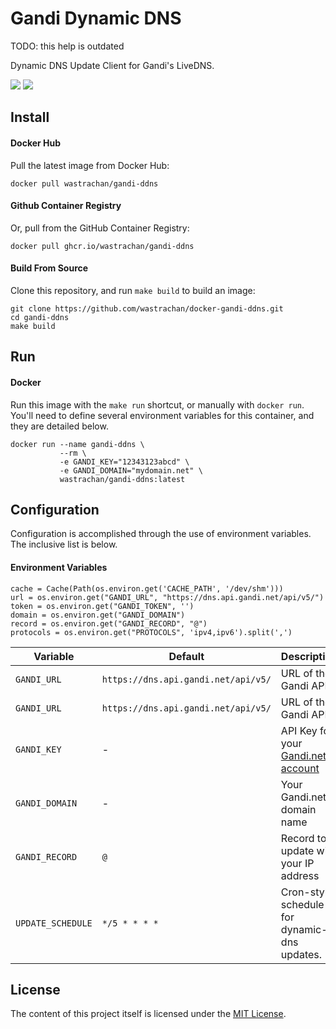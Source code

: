 # Gandi Dynamic DNS

TODO: this help is outdated

Dynamic DNS Update Client for Gandi's LiveDNS.

[![](https://circleci.com/gh/wastrachan/docker-gandi-ddns.svg?style=svg)](https://circleci.com/gh/wastrachan/docker-gandi-ddns)
[![](https://img.shields.io/docker/pulls/wastrachan/gandi-ddns.svg)](https://hub.docker.com/r/wastrachan/gandi-ddns)

## Install

#### Docker Hub

Pull the latest image from Docker Hub:

```shell
docker pull wastrachan/gandi-ddns
```

#### Github Container Registry

Or, pull from the GitHub Container Registry:

```shell
docker pull ghcr.io/wastrachan/gandi-ddns
```

#### Build From Source

Clone this repository, and run `make build` to build an image:

```shell
git clone https://github.com/wastrachan/docker-gandi-ddns.git
cd gandi-ddns
make build
```

## Run

#### Docker

Run this image with the `make run` shortcut, or manually with `docker run`. You'll need to define several environment variables for this container, and they are detailed below.

```shell
docker run --name gandi-ddns \
           --rm \
           -e GANDI_KEY="12343123abcd" \
           -e GANDI_DOMAIN="mydomain.net" \
           wastrachan/gandi-ddns:latest
```

## Configuration

Configuration is accomplished through the use of environment variables. The inclusive list is below.

#### Environment Variables
    cache = Cache(Path(os.environ.get('CACHE_PATH', '/dev/shm')))
    url = os.environ.get("GANDI_URL", "https://dns.api.gandi.net/api/v5/")
    token = os.environ.get("GANDI_TOKEN", '')
    domain = os.environ.get("GANDI_DOMAIN")
    record = os.environ.get("GANDI_RECORD", "@")
    protocols = os.environ.get("PROTOCOLS", 'ipv4,ipv6').split(',')

| Variable          | Default                             | Description                                                                                          |
| ----------------- | ----------------------------------- | ---------------------------------------------------------------------------------------------------- |
| `GANDI_URL`       | `https://dns.api.gandi.net/api/v5/` | URL of the Gandi API.                                                                                |
| `GANDI_URL`       | `https://dns.api.gandi.net/api/v5/` | URL of the Gandi API.                                                                                |
| `GANDI_KEY`       | -                                   | API Key for your [Gandi.net account](https://docs.gandi.net/en/domain_names/advanced_users/api.html) |
| `GANDI_DOMAIN`    | -                                   | Your Gandi.net domain name                                                                           |
| `GANDI_RECORD`    | `@`                                 | Record to update with your IP address                                                                |
| `UPDATE_SCHEDULE` | `*/5 * * * *`                       | Cron-style schedule for dynamic-dns updates.                                                         |

## License

The content of this project itself is licensed under the [MIT License](LICENSE).
